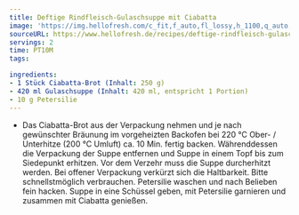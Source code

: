 ```yaml
---
title: Deftige Rindfleisch-Gulaschsuppe mit Ciabatta
image: 'https://img.hellofresh.com/c_fit,f_auto,fl_lossy,h_1100,q_auto,w_2600/hellofresh_s3/image/deftige-rindfleisch-gulaschsuppe-mit-ciabatta-b5e92186.jpg'
sourceURL: https://www.hellofresh.de/recipes/deftige-rindfleisch-gulaschsuppe-mit-ciabatta-63282efb76c6ca15f70aa5a3
servings: 2
time: PT10M
tags:

ingredients:
- 1 Stück Ciabatta-Brot (Inhalt: 250 g)
- 420 ml Gulaschsuppe (Inhalt: 420 ml, entspricht 1 Portion)
- 10 g Petersilie
---
```


- Das Ciabatta-Brot aus der Verpackung nehmen und je nach gewünschter Bräunung im vorgeheizten Backofen bei 220 °C Ober- / Unterhitze (200 °C Umluft) ca. 10 Min. fertig backen.  Währenddessen die Verpackung der Suppe entfernen und Suppe in einem Topf bis zum Siedepunkt erhitzen. Vor dem Verzehr muss die Suppe durcherhitzt werden. Bei offener Verpackung verkürzt sich die Haltbarkeit. Bitte schnellstmöglich verbrauchen. Petersilie waschen und nach Belieben fein hacken. Suppe in eine Schüssel geben, mit Petersilie garnieren und zusammen mit Ciabatta genießen.
